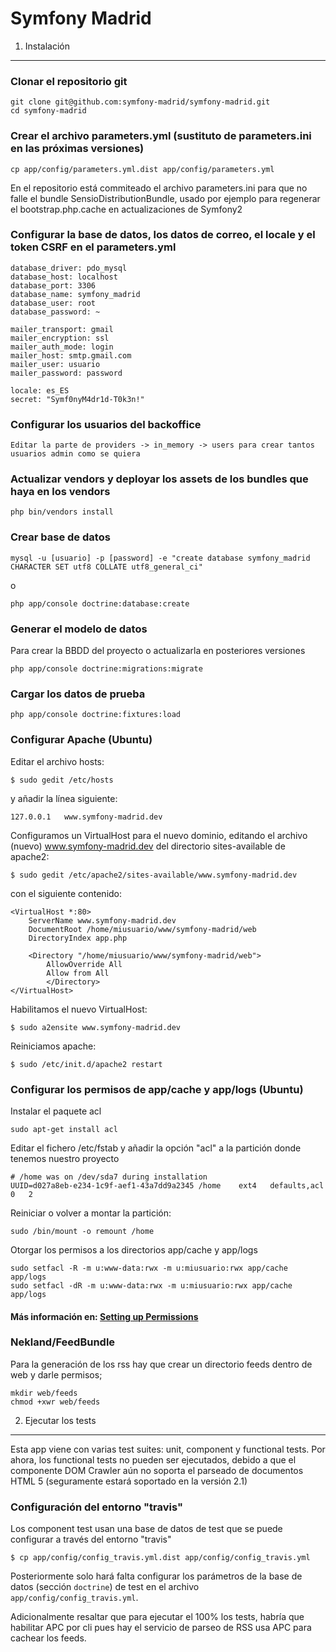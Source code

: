 Symfony Madrid
==============

1) Instalación
--------------------------------

### Clonar el repositorio git

    git clone git@github.com:symfony-madrid/symfony-madrid.git 
	cd symfony-madrid

### Crear el archivo parameters.yml (sustituto de parameters.ini en las próximas versiones)

	cp app/config/parameters.yml.dist app/config/parameters.yml

En el repositorio está commiteado el archivo parameters.ini para que no falle el bundle SensioDistributionBundle, usado por ejemplo para regenerar el bootstrap.php.cache en actualizaciones de Symfony2

### Configurar la base de datos, los datos de correo, el locale y el token CSRF en el parameters.yml

    database_driver: pdo_mysql
    database_host: localhost
    database_port: 3306
    database_name: symfony_madrid
    database_user: root
    database_password: ~

	mailer_transport: gmail
	mailer_encryption: ssl
	mailer_auth_mode: login
	mailer_host: smtp.gmail.com
	mailer_user: usuario
	mailer_password: password

    locale: es_ES
    secret: "Symf0nyM4dr1d-T0k3n!"

### Configurar los usuarios del backoffice

    Editar la parte de providers -> in_memory -> users para crear tantos usuarios admin como se quiera

### Actualizar vendors y deployar los assets de los bundles que haya en los vendors

	php bin/vendors install

### Crear base de datos

	mysql -u [usuario] -p [password] -e "create database symfony_madrid CHARACTER SET utf8 COLLATE utf8_general_ci"

o

	php app/console doctrine:database:create

### Generar el modelo de datos

Para crear la BBDD del proyecto o actualizarla en posteriores versiones

	php app/console doctrine:migrations:migrate

### Cargar los datos de prueba

	php app/console doctrine:fixtures:load

### Configurar Apache (Ubuntu)

Editar el archivo hosts:

	$ sudo gedit /etc/hosts

y añadir la línea siguiente:

	127.0.0.1   www.symfony-madrid.dev

Configuramos un VirtualHost para el nuevo dominio, editando el archivo (nuevo) www.symfony-madrid.dev del directorio sites-available de apache2:

	$ sudo gedit /etc/apache2/sites-available/www.symfony-madrid.dev

con el siguiente contenido:

	<VirtualHost *:80>
		ServerName www.symfony-madrid.dev
		DocumentRoot /home/miusuario/www/symfony-madrid/web
		DirectoryIndex app.php
 
		<Directory "/home/miusuario/www/symfony-madrid/web">
	  		AllowOverride All
	  		Allow from All
			</Directory>
	</VirtualHost>

Habilitamos el nuevo VirtualHost:

	$ sudo a2ensite www.symfony-madrid.dev

Reiniciamos apache:

	$ sudo /etc/init.d/apache2 restart

### Configurar los permisos de app/cache y app/logs (Ubuntu)

Instalar el paquete acl

	sudo apt-get install acl

Editar el fichero /etc/fstab y añadir la opción "acl" a la partición donde tenemos nuestro proyecto

	# /home was on /dev/sda7 during installation
	UUID=d027a8eb-e234-1c9f-aef1-43a7dd9a2345 /home    ext4   defaults,acl   0   2

Reiniciar o volver a montar la partición:

	sudo /bin/mount -o remount /home

Otorgar los permisos a los directorios app/cache y app/logs

	sudo setfacl -R -m u:www-data:rwx -m u:miusuario:rwx app/cache app/logs
	sudo setfacl -dR -m u:www-data:rwx -m u:miusuario:rwx app/cache app/logs
 
#### Más información en: [Setting up Permissions](http://symfony.com/doc/current/book/installation.html#configuration-and-setup)

### Nekland/FeedBundle

Para la generación de los rss hay que crear un directorio feeds dentro de web y darle permisos;

	mkdir web/feeds
	chmod +xwr web/feeds

2) Ejecutar los tests
---------------------

Esta app viene con varias test suites: unit, component y functional tests. Por ahora, los
functional tests no pueden ser ejecutados, debido a que el componente DOM Crawler aún no
soporta el parseado de documentos HTML 5 (seguramente estará soportado en la versión 2.1)

### Configuración del entorno "travis"

Los component test usan una base de datos de test que se puede configurar a través del entorno
"travis"

    $ cp app/config/config_travis.yml.dist app/config/config_travis.yml

Posteriormente solo hará falta configurar los parámetros de la base de datos (sección
```doctrine```) de test en el archivo ```app/config/config_travis.yml```.

Adicionalmente resaltar que para ejecutar el 100% los tests, habría que habilitar APC por
cli pues hay el servicio de parseo de RSS usa APC para cachear los feeds.
